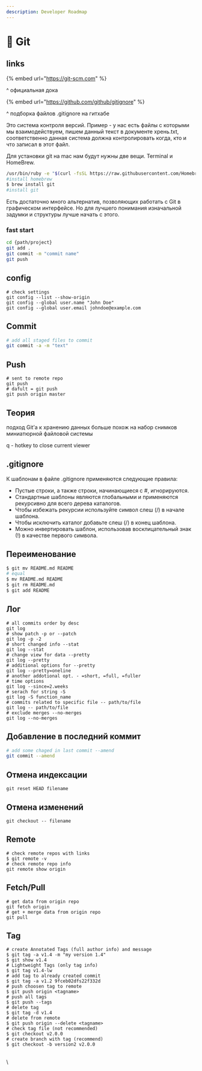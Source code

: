 ```yaml
---
description: Developer Roadmap
---
```


# 📖 Git

## links

{% embed url="https://git-scm.com" %}

^ официальная дока

{% embed url="https://github.com/github/gitignore" %}

^ подборка файлов .gitignore на гитхабе

Это система контроля версий.  Пример - у нас есть файлы с которыми мы взаимодействуем, пишем данный текст в документе хрень.txt, соответственно данная система должна контролировать когда, кто и что записал в этот файл.

Для установки git на mac нам будут нужны две вещи. Terminal и HomeBrew.

```bash
/usr/bin/ruby -e "$(curl -fsSL https://raw.githubusercontent.com/Homebrew/install/master/install)"
#install homebrew
$ brew install git
#install git
```

Есть достаточно много альтернатив, позволяющих работать с Git  в графическом интерфейсе. Но для лучшего понимания изначальной задумки и структуры лучше начать с этого. 

### fast start

```bash
cd {path/project}
git add .
git commit -m "commit name"
git push
```

## config

```
# check settings
git config --list --show-origin
git config --global user.name "John Doe"
git config --global user.email johndoe@example.com
```

## Commit

```bash
# add all staged files to commit
git commit -a -m "text"
```

## Push

```
# sent to remote repo
git push
# dafult = git push
git push origin master
```

## Теория

подход Git’а к хранению данных больше похож на набор снимков миниатюрной файловой системы

q - hotkey to close current viewer

## .gitignore

К шаблонам в файле .gitignore применяются следующие правила:

* Пустые строки, а также строки, начинающиеся с #, игнорируются.
* Стандартные шаблоны являются глобальными и применяются рекурсивно для всего дерева каталогов.
* Чтобы избежать рекурсии используйте символ слеш (/) в начале шаблона.
* Чтобы исключить каталог добавьте слеш (/) в конец шаблона.
* Можно инвертировать шаблон, использовав восклицательный знак (!) в качестве первого символа.

## Переименование

```bash
$ git mv README.md README
# equal
$ mv README.md README
$ git rm README.md
$ git add README
```

## Лог

```shell
# all commits order by desc
git log
# show patch -p or --patch
git log -p -2
# short changed info --stat
git log --stat
# change view for data --pretty
git log --pretty
# additional options for --pretty
git log --pretty=oneline
# another addotional opt. - =short, =full, =fuller
# time options
git log --since=2.weeks
# serach for string -S
git log -S function_name
# commits related to specific file -- path/to/file
git log -- path/to/file
# exclude merges --no-merges
git log --no-merges
```

## Добавление в последний коммит

```bash
# add some chaged in last commit --amend
git commit --amend
```

## Отмена индексации

```
git reset HEAD filename
```

## Отмена изменений

```
git checkout -- filename
```

## Remote

```shell
# check remote repos with links
$ git remote -v
# check remote repo info
git remote show origin
```

## Fetch/Pull

```shell
# get data from origin repo
git fetch origin
# get + merge data from origin repo
git pull 
```

## Tag

```shell
# create Annotated Tags (full author info) and message
$ git tag -a v1.4 -m "my version 1.4"
$ git show v1.4
# Lightweight Tags (only tag info)
$ git tag v1.4-lw
# add tag to already created commit
$ git tag -a v1.2 9fceb02dfs22f332d
# push choosen tag to remote
$ git push origin <tagname>
# push all tags
$ git push --tags
# delete tag
$ git tag -d v1.4
# delete from remote
$ git push origin --delete <tagname>
# check tag file (not recommended)
$ git checkout v2.0.0
# create branch with tag (recommend)
$ git checkout -b version2 v2.0.0
```

\
\
